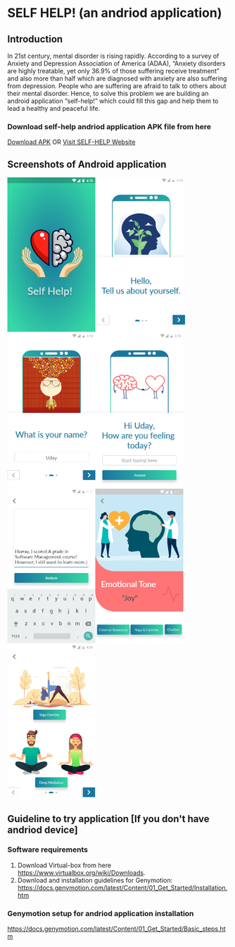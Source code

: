 # SELF HELP! (an andriod application)

## Introduction

In 21st century, mental disorder is rising rapidly. According to a survey of Anxiety and Depression Association of America (ADAA), “Anxiety disorders are highly treatable, yet only 36.9% of those suffering receive treatment” and also more than half which are diagnosed with anxiety are also suffering from depression. People who are suffering are afraid to talk to others about their mental disorder.
Hence, to solve this problem we are building an android application “self-help!” which could fill this gap and help them to lead a healthy and peaceful life.

### Download self-help andriod application APK file from here 
[Download APK](https://selfhelp-app.github.io/apk/self-help.apk) 
OR
[Visit SELF-HELP Website](https://selfhelp-app.github.io)

## Screenshots of Android application

<img src="./img/img-0.png" width="200" height="350"> <img src="./img/img-1.png" width="200" height="350"> <img src="./img/img-2.png" width="200" height="350"><img src="./img/img-3.png" width="200" height="350"> <img src="./img/img-4.png" width="200" height="350"><img src="./img/img-5.png" width="200" height="350"> <img src="./img/img-6.png" width="200" height="350">


## Guideline to try application [If you don't have andriod device]
### Software requirements
1. Download Virtual-box from here https://www.virtualbox.org/wiki/Downloads.
2. Download and installation guidelines for Genymotion: https://docs.genymotion.com/latest/Content/01_Get_Started/Installation.htm

### Genymotion setup for andriod application installation
https://docs.genymotion.com/latest/Content/01_Get_Started/Basic_steps.htm



